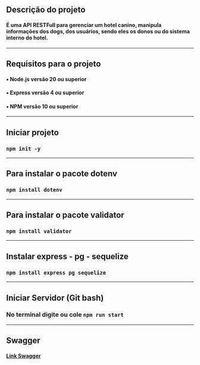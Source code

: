 ## Descrição do projeto
#### É uma API RESTFull para gerenciar um hotel canino, manipula informações dos dogs, dos usuários, sendo eles os donos ou do sistema interno do hotel.

----------------------------------------------

## Requisitos para o projeto
#### ▪ Node.js versão 20 ou superior
#### ▪ Express versão 4 ou superior
#### ▪ NPM versão 10 ou superior

----------------------------------------------

## Iniciar projeto
### ```npm init -y```

-----------------------------------------------

## Para instalar o pacote dotenv
### ``npm install dotenv``

-----------------------------------------------

## Para instalar o pacote validator
### ``npm install validator``

-----------------------------------------------

## Instalar express - pg - sequelize
### ``npm install express pg sequelize``

------------------------------------------

## Iniciar Servidor (Git bash)
### No terminal digite ou cole ``npm run start``

---------------------------------------------

## Swagger
#### [Link Swagger]()
